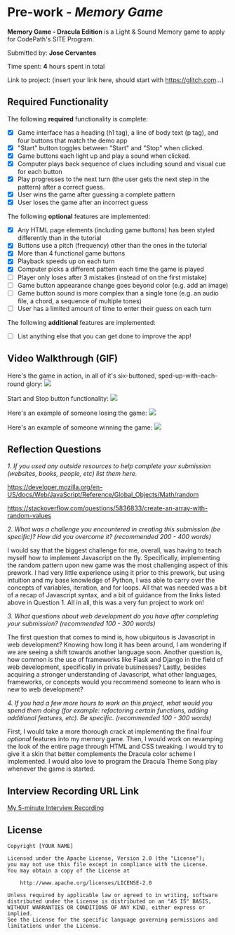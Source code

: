 # Pre-work - *Memory Game*

**Memory Game - Dracula Edition** is a Light & Sound Memory game to apply for CodePath's SITE Program. 

Submitted by: **Jose Cervantes**

Time spent: **4** hours spent in total

Link to project: (insert your link here, should start with https://glitch.com...)

## Required Functionality

The following **required** functionality is complete:

* [x] Game interface has a heading (h1 tag), a line of body text (p tag), and four buttons that match the demo app
* [x] "Start" button toggles between "Start" and "Stop" when clicked. 
* [x] Game buttons each light up and play a sound when clicked. 
* [x] Computer plays back sequence of clues including sound and visual cue for each button
* [x] Play progresses to the next turn (the user gets the next step in the pattern) after a correct guess. 
* [x] User wins the game after guessing a complete pattern
* [x] User loses the game after an incorrect guess

The following **optional** features are implemented:

* [x] Any HTML page elements (including game buttons) has been styled differently than in the tutorial
* [x] Buttons use a pitch (frequency) other than the ones in the tutorial
* [x] More than 4 functional game buttons
* [x] Playback speeds up on each turn
* [x] Computer picks a different pattern each time the game is played
* [ ] Player only loses after 3 mistakes (instead of on the first mistake)
* [ ] Game button appearance change goes beyond color (e.g. add an image)
* [ ] Game button sound is more complex than a single tone (e.g. an audio file, a chord, a sequence of multiple tones)
* [ ] User has a limited amount of time to enter their guess on each turn

The following **additional** features are implemented:

- [ ] List anything else that you can get done to improve the app!

## Video Walkthrough (GIF)

Here's the game in action, in all of it's six-buttoned, sped-up-with-each-round glory:
![](https://cdn.glitch.global/593a942a-d9e7-4632-918f-e6a9b8c14a67/dracula_memory_game_1.gif?v=1647807844577)

Start and Stop button functionality:
![](https://cdn.glitch.global/593a942a-d9e7-4632-918f-e6a9b8c14a67/dracula_memory_game_2.gif?v=1647807847602)

Here's an example of someone losing the game:
![](https://cdn.glitch.global/593a942a-d9e7-4632-918f-e6a9b8c14a67/dracula_memory_game_losing.gif?v=1647807850838)

Here's an example of someone winning the game:
![](https://cdn.glitch.global/593a942a-d9e7-4632-918f-e6a9b8c14a67/dracula_memory_game_winning.gif?v=1647807858869)

## Reflection Questions
_1. If you used any outside resources to help complete your submission (websites, books, people, etc) list them here._

https://developer.mozilla.org/en-US/docs/Web/JavaScript/Reference/Global_Objects/Math/random

https://stackoverflow.com/questions/5836833/create-an-array-with-random-values

_2. What was a challenge you encountered in creating this submission (be specific)? How did you overcome it? (recommended 200 - 400 words)_ 

I would say that the biggest challenge for me, overall, was having to teach myself how to implement Javascript on the fly. 
Specifically, implementing the random pattern upon new game was the most challenging aspect of this prework.
I had very little experience using it prior to this prework, but using intuition and my base knowledge of Python, I was able to carry over the concepts of variables, iteration, and for loops.
All that was needed was a bit of a recap of Javascript syntax, and a bit of guidance from the links listed above in Question 1. All in all, this was a very fun project to work on!

_3. What questions about web development do you have after completing your submission? (recommended 100 - 300 words)_ 

The first question that comes to mind is, how ubiquitous is Javascript in web development? Knowing how long it has been around, I am wondering if we are seeing a shift towards another language soon.
Another question is, how common is the use of frameworks like Flask and Django in the field of web development, specifically in private businesses? 
Lastly, besides acquiring a stronger understanding of Javascript, what other languages, frameworks, or concepts would you recommend someone to learn who is new to web development?

_4. If you had a few more hours to work on this project, what would you spend them doing (for example: refactoring certain functions, adding additional features, etc). Be specific. (recommended 100 - 300 words)_ 

First, I would take a more thorough crack at implementing the final four *optional* features into my memory game. Then, I would work on revamping the look of the entire page through HTML and CSS tweaking.
I would try to give it a skin that better complements the Dracula color scheme I implemented. I would also love to program the Dracula Theme Song play whenever the game is started.



## Interview Recording URL Link

[My 5-minute Interview Recording](https://oregonstate.zoom.us/rec/share/mogLNi0A4cSePtrOezJkkoxy7PIQFk2DXeZ-Y8vnjZJA13nioopn24ySHpa4PCGg.NkuNP3fOyNq9v5r7?startTime=1648061845000)


## License

    Copyright [YOUR NAME]

    Licensed under the Apache License, Version 2.0 (the "License");
    you may not use this file except in compliance with the License.
    You may obtain a copy of the License at

        http://www.apache.org/licenses/LICENSE-2.0

    Unless required by applicable law or agreed to in writing, software
    distributed under the License is distributed on an "AS IS" BASIS,
    WITHOUT WARRANTIES OR CONDITIONS OF ANY KIND, either express or implied.
    See the License for the specific language governing permissions and
    limitations under the License.